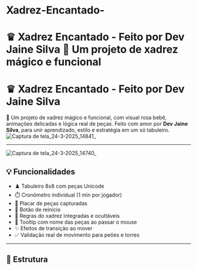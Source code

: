 # Xadrez-Encantado-
# ♛ Xadrez Encantado - Feito por Dev Jaine Silva  🎀 Um projeto de xadrez mágico e funcional


# ♛ Xadrez Encantado - Feito por Dev Jaine Silva

🎀 Um projeto de xadrez mágico e funcional, com visual rosa bebê, animações delicadas e lógica real de peças. Feito com amor por **Dev Jaine Silva**, para unir aprendizado, estilo e estratégia em um só tabuleiro.
![Captura de tela_24-3-2025_14841_](https://github.com/user-attachments/assets/10ba0052-b38f-4e7f-8921-71df6a2b719a)

---
![Captura de tela_24-3-2025_14740_](https://github.com/user-attachments/assets/6a387134-c0d8-4791-92d3-4d1272dcb346)

## 💡 Funcionalidades

- ♟️ Tabuleiro 8x8 com peças Unicode
- ⏱️ Cronômetro individual (1 min por jogador)
- 🎯 Placar de peças capturadas
- 🔁 Botão de reinício
- 📜 Regras do xadrez integradas e ocultáveis
- 💬 Tooltip com nome das peças ao passar o mouse
- ✨ Efeitos de transição ao mover
- ✅ Validação real de movimento para peões e torres

---

## 📂 Estrutura

